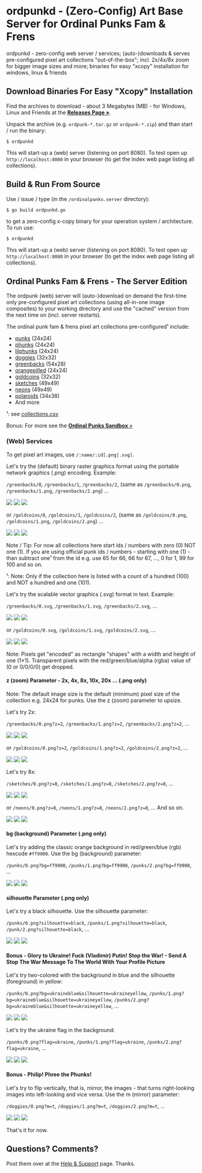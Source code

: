 # ordpunkd - (Zero-Config) Art Base Server for Ordinal Punks Fam & Frens

ordpunkd - zero-config web server / services; (auto-)downloads & serves pre-configured pixel art collections "out-of-the-box"; incl. 2x/4x/8x zoom for bigger image sizes and more; binaries for easy "xcopy" installation for windows, linux & friends



## Download Binaries For Easy "Xcopy" Installation

Find the archives to download  - about 3 Megabytes (MB) - for Windows, Linux and Friends at the [**Releases Page »**](https://github.com/ordinalpunks/ordinalpunks.server/releases).

Unpack the archive (e.g. `ordpunk-*.tar.gz` or `ordpunk-*.zip`) and than start / run the binary:

```
$ ordpunkd
```

This will start-up a (web) server (listening on port 8080). To test open up `http://localhost:8080` in your browser (to get the index web page listing all collections).


## Build & Run From Source


Use / issue / type  (in the `/ordinalpunks.server` directory):

```
$ go build ordpunkd.go
```

to get a zero-config x-copy binary for your operation system / architecture.
To run use:

```
$ ordpunkd
```

This will start-up a (web) server (listening on port 8080). To test open up `http://localhost:8080` in your browser (to get the index web page listing all collections).




## Ordinal Punks Fam & Frens - The Server Edition

The ordpunk (web) server will (auto-)download on demand the first-time only pre-configured
pixel art collections (using all-in-one image composites)
to your working directory and use the "cached" version from the next time on (incl. server restarts).


The ordinal punk fam & frens pixel art collections pre-configured¹ include:


- [punks](https://github.com/ordbase/ordinals.sandbox/blob/master/i/ordinalpunks.png) (24x24)
- [phunks](https://github.com/ordbase/ordinals.sandbox/blob/master/i/ordinalphunks.png) (24x24)
- [lilphunks](https://github.com/ordbase/ordinals.sandbox/blob/master/i/lilordinalphunks.png) (24x24)
- [doggies](https://github.com/ordbase/ordinals.sandbox/blob/master/i/ordoggies.png) (32x32)
- [greenbacks](https://github.com/ordinalpunks/ordinalpunks.sandbox/blob/master/dollar/i/dollars.png) (54x28)
- [orangepilled](https://github.com/ordinalpunks/ordinalpunks.sandbox/blob/master/orangepill/i/orangepilled_ii.png) (24x24)
- [goldcoins](https://github.com/ordinalpunks/ordinalpunks.sandbox/blob/master/coins/i/goldcoins.png) (32x32)
- [sketches](https://github.com/ordinalpunks/ordinalpunks.sandbox/blob/master/sketch/i/sketches.png)  (49x49)
- [neons](https://github.com/ordinalpunks/ordinalpunks.sandbox/blob/master/neon/i/neons.png) (49x49)
- [polaroids](https://github.com/ordinalpunks/ordinalpunks.sandbox/blob/master/polaroid/i/polaroids.png)  (34x38)
- And more


¹: see [collections.csv](collections.csv)



Bonus: For more see the [**Ordinal Punks Sandbox** »](https://github.com/ordinalpunks/ordinalpunks.sandbox)



### (Web) Services


To get pixel art images, use `/:name/:id[.png|.svg]`.

Let's try the (default)
binary raster graphics format
using the portable network graphics (.png) encoding.
Example:

`/greenbacks/0`, `/greenbacks/1`, `/greenbacks/2`,
(same as `/greenbacks/0.png`, `/greenbacks/1.png`, `/greenbacks/2.png`) ...

![](i/greenbacks-000000.png)
![](i/greenbacks-000001.png)
![](i/greenbacks-000002.png)


or `/goldcoins/0`, `/goldcoins/1`, `/goldcoins/2`,
(same as `/goldcoins/0.png`, `/goldcoins/1.png`, `/goldcoins/2.png`)  ...

![](i/goldcoins-000000.png)
![](i/goldcoins-000001.png)
![](i/goldcoins-000002.png)



Note / Tip:   For now all collections here start ids / numbers with zero (0) NOT one (1).
If you are using official punk ids / numbers - starting with one (1) -
than subtract one¹ from the id e.g. use 65 for 66, 66 for 67, ..., 0 for 1, 99 for 100 and so on.

¹: Note: Only if the collection here is listed with a count of a hundred (100) and NOT a hundred and one (101).




Let's try the scalable vector graphics (.svg) format in text.
Example:


`/greenbacks/0.svg`, `/greenbacks/1.svg`, `/greenbacks/2.svg`, ...

![](i/greenbacks-000000.svg)
![](i/greenbacks-000001.svg)
![](i/greenbacks-000002.svg)


or `/goldcoins/0.svg`, `/goldcoins/1.svg`, `/goldcoins/2.svg`,  ...

![](i/goldcoins-000000.svg)
![](i/goldcoins-000001.svg)
![](i/goldcoins-000002.svg)


Note: Pixels get "encoded" as rectangle "shapes" with a width and height
of one (1×1).  Transparent pixels
with the red/green/blue/alpha (rgba) value of (0 or 0/0/0/0)
get dropped.



#### z (zoom) Parameter - 2x, 4x, 8x, 10x, 20x ...   (.png only)


Note: The default image size is the default
(minimum) pixel size of the collection e.g. 24x24 for punks.
Use the z (zoom) parameter to upsize.

Let's try 2x:


`/greenbacks/0.png?z=2`, `/greenbacks/1.png?z=2`, `/greenbacks/2.png?z=2`, ...

![](i/greenbacks-000000@2x.png)
![](i/greenbacks-000001@2x.png)
![](i/greenbacks-000002@2x.png)


or `/goldcoins/0.png?z=2`, `/goldcoins/1.png?z=2`, `/goldcoins/2.png?z=2`, ...

![](i/goldcoins-000000@2x.png)
![](i/goldcoins-000001@2x.png)
![](i/goldcoins-000002@2x.png)




Let's try 8x:


`/sketches/0.png?z=8`, `/sketches/1.png?z=8`, `/sketches/2.png?z=8`, ...

![](i/sketches-000000@8x.png)
![](i/sketches-000001@8x.png)
![](i/sketches-000002@8x.png)


or `/neons/0.png?z=8`, `/neons/1.png?z=8`, `/neons/2.png?z=8`, ...  And so on.

![](i/neons-000000@8x.png)
![](i/neons-000001@8x.png)
![](i/neons-000002@8x.png)




#### bg (background) Parameter    (.png only)

Let's try adding the classic orange background
in red/green/blue (rgb) hexcode `#ff9900`.
Use the bg (background) parameter:

`/punks/0.png?bg=ff9900`, `/punks/1.png?bg=ff9900`, `/punks/2.png?bg=ff9900`, ...

![](i/punks-000000_(ff9900).png)
![](i/punks-000001_(ff9900).png)
![](i/punks-000002_(ff9900).png)




#### silhouette Parameter    (.png only)

Let's try a black silhouette.
Use the silhouette parameter:

`/punks/0.png?silhouette=black`, `/punks/1.png?silhouette=black`, `/punk/2.png?silhouette=black`, ...

![](i/punks-000000_silhouette(black).png)
![](i/punks-000001_silhouette(black).png)
![](i/punks-000002_silhouette(black).png)



#### Bonus -  Glory to Ukraine! Fuck (Vladimir) Putin! Stop the War! - Send A Stop The War Message To The World With Your Profile Picture


Let's try two-colored with the background in blue
and the silhouette (foreground) in yellow:

`/punks/0.png?bg=ukraineblue&silhouette=ukraineyellow`, `/punks/1.png?bg=ukraineblue&silhouette=ukraineyellow`, `/punks/2.png?bg=ukraineblue&silhouette=ukraineyellow`, ...

![](i/punks-000000_(ukraineblue)_silhouette(ukraineyellow).png)
![](i/punks-000001_(ukraineblue)_silhouette(ukraineyellow).png)
![](i/punks-000002_(ukraineblue)_silhouette(ukraineyellow).png)



Let's try the ukraine flag in the background:

`/punks/0.png?flag=ukraine`, `/punks/1.png?flag=ukraine`, `/punks/2.png?flag=ukraine`, ...

![](i/punks-000000_flag(ukraine).png)
![](i/punks-000001_flag(ukraine).png)
![](i/punks-000002_flag(ukraine).png)



####  Bonus  -  Philip! Phree the Phunks!

Let's try to flip vertically, that is, mirror, the images -
that turns right-looking images into left-looking and vice versa.
Use the m (mirror) parameter:


`/doggies/0.png?m=t`, `/doggies/1.png?m=t`, `/doggies/2.png?m=t`, ...

![](i/doggies-000000_mirror.png)
![](i/doggies-000001_mirror.png)
![](i/doggies-000002_mirror.png)


That's it for now.









## Questions? Comments?

Post them over at the [Help & Support](https://github.com/geraldb/help) page. Thanks.







